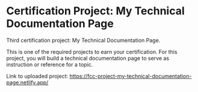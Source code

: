 # Certification Project: My Technical Documentation Page

Third certification project: My Technical Documentation Page.

This is one of the required projects to earn your certification.
For this project, you will build a technical documentation page to serve as instruction or reference for a topic.

Link to uploaded project: https://fcc-project-my-technical-documentation-page.netlify.app/
